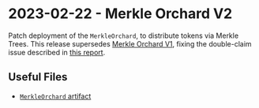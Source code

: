 # 2023-02-22 - Merkle Orchard V2

Patch deployment of the `MerkleOrchard`, to distribute tokens via Merkle Trees.
This release supersedes [Merkle Orchard V1](../deprecated/20211012-merkle-orchard/), fixing the double-claim issue described in [this report](https://medium.com/immunefi/balancer-logic-error-bugfix-review-74f5edca8b1a).

## Useful Files

- [`MerkleOrchard` artifact](./artifact/MerkleOrchard.json)
